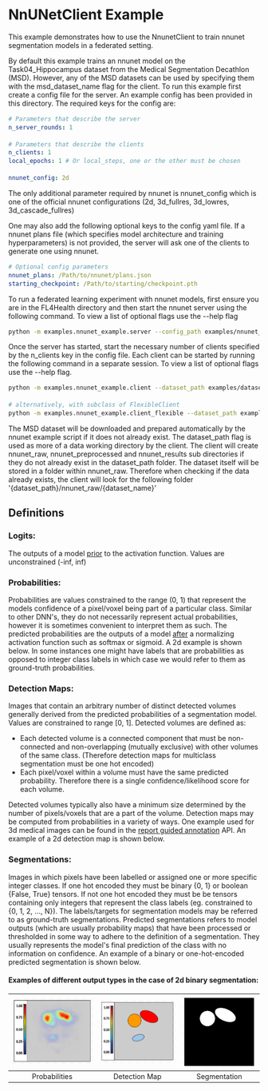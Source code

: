 # NnUNetClient Example

This example demonstrates how to use the NnunetClient to train nnunet segmentation models in a federated setting.

By default this example trains an nnunet model on the Task04_Hippocampus dataset from the Medical Segmentation Decathlon (MSD). However, any of the MSD datasets can be used by specifying them with the msd_dataset_name flag for the client. To run this example first create a config file for the server. An example config has been provided in this directory. The required keys for the config are:

```yaml
# Parameters that describe the server
n_server_rounds: 1

# Parameters that describe the clients
n_clients: 1
local_epochs: 1 # Or local_steps, one or the other must be chosen

nnunet_config: 2d
```

The only additional parameter required by nnunet is nnunet_config which is one of the official nnunet configurations (2d, 3d_fullres, 3d_lowres, 3d_cascade_fullres)

One may also add the following optional keys to the config yaml file. If a nnunet plans file (which specifies model architecture and training hyperparameters) is not provided, the server will ask one of the clients to generate one using nnunet.

```yaml
# Optional config parameters
nnunet_plans: /Path/to/nnunet/plans.json
starting_checkpoint: /Path/to/starting/checkpoint.pth
```

To run a federated learning experiment with nnunet models, first ensure you are in the FL4Health directory and then start the nnunet server using the following command. To view a list of optional flags use the --help flag

```bash
python -m examples.nnunet_example.server --config_path examples/nnunet_example/config.yaml
```

Once the server has started, start the necessary number of clients specified by the n_clients key in the config file. Each client can be started by running the following command in a separate session. To view a list of optional flags use the --help flag.

```bash
python -m examples.nnunet_example.client --dataset_path examples/datasets/nnunet

# alternatively, with subclass of FlexibleClient
python -m examples.nnunet_example.client_flexible --dataset_path examples/datasets/nnunet
```

The MSD dataset will be downloaded and prepared automatically by the nnunet example script if it does not already exist. The dataset_path flag is used as more of a data working directory by the client. The client will create nnunet_raw, nnunet_preprocessed and nnunet_results sub directories if they do not already exist in the dataset_path folder. The dataset itself will be stored in a folder within nnunet_raw. Therefore when checking if the data already exists, the client will look for the following folder '{dataset_path}/nnunet_raw/{dataset_name}'

## Definitions

### Logits:

The outputs of a model <ins>prior</ins> to the activation function. Values are unconstrained (-inf, inf)

### Probabilities:

Probabilities are values constrained to the range (0, 1) that represent the models confidence of a pixel/voxel being part of a particular class. Similar to other DNN's, they do not necessarily represent actual probabilities, however it is sometimes convenient to interpret them as such. The predicted probabilities are the outputs of a model <ins>after</ins> a normalizing activation function such as softmax or sigmoid. A 2d example is shown below. In some instances one might have labels that are probabilities as opposed to integer class labels in which case we would refer to them as ground-truth probabilities.

### Detection Maps:

Images that contain an arbitrary number of distinct detected volumes generally derived from the predicted probabilities of a segmentation model. Values are constrained to range [0, 1]. Detected volumes are defined as:
- Each detected volume is a connected component that must be non-connected and non-overlapping (mutually exclusive) with other volumes of the same class. (Therefore detection maps for multiclass segmentation must be one hot encoded)
- Each pixel/voxel within a volume must have the same predicted probability. Therefore there is a single confidence/likelihood score for each volume.

Detected volumes typically also have a minimum size determined by the number of pixels/voxels that are a part of the volume. Detection maps may be computed from probabilities in a variety of ways. One example used for 3d medical images can be found in the [report guided annotation](https://github.com/DIAGNijmegen/Report-Guided-Annotation) API. An example of a 2d detection map is shown below.

### Segmentations:

Images in which pixels have been labelled or assigned one or more specific integer classes. If one hot encoded they must be binary {0, 1} or boolean {False, True} tensors. If not one hot encoded they must be be tensors containing only integers that represent the class labels (eg. constrained to {0, 1, 2, ..., N}). The labels/targets for segmentation models may be referred to as ground-truth segmentations. Predicted segmentations refers to model outputs (which are usually probability maps) that have been processed or thresholded in some way to adhere to the definition of a segmentation. They usually represents the model's final prediction of the class with no information on confidence. An example of a binary or one-hot-encoded predicted segmentation is shown below.

#### Examples of different output types in the case of 2d binary segmentation:


<img src="assets/probs.png" width="250"/> | <img src="assets/detmap.png" width="250"/>| <img src="assets/seg.png" width="210"/>|
:----------------------------:|:------------------------------:|:----------------------------------:
Probabilities | Detection Map | Segmentation|
